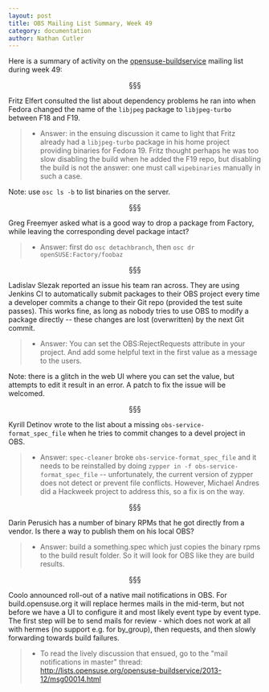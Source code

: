 ```yaml
---
layout: post
title: OBS Mailing List Summary, Week 49
category: documentation
author: Nathan Cutler
---
```


Here is a summary of activity on the
[opensuse-buildservice](http://lists.opensuse.org/opensuse-buildservice/)
mailing list during week 49:

<p align="center">§§§</p>

Fritz Elfert consulted the list about dependency problems he ran into
when Fedora changed the name of the `libjpeg` package to
`libjpeg-turbo` between F18 and F19.
> * Answer: in the ensuing discussion it came to light that Fritz
> already had a `libjpeg-turbo` package in his home project providing
> binaries for Fedora 19. Fritz thought perhaps he was too slow
> disabling the build when he added the F19 repo, but disabling the
> build is not the answer: one must call `wipebinaries` manually in
> such a case.

Note: use `osc ls -b` to list binaries on the server.

<p align="center">§§§</p>

Greg Freemyer asked what is a good way to drop a package from Factory,
while leaving the corresponding devel package intact? 
> * Answer: first do `osc detachbranch`, then `osc dr
> openSUSE:Factory/foobaz`

<p align="center">§§§</p>

Ladislav Slezak reported an issue his team ran across. They are using
Jenkins CI to automatically submit packages to their OBS project every
time a developer commits a change to their Git repo (provided the test
suite passes). This works fine, as long as nobody tries to use OBS to
modify a package directly -- these changes are lost (overwritten) by
the next Git commit.
> * Answer: You can set the OBS:RejectRequests attribute in your
> project. And add some helpful text in the first value as a message
> to the users.

Note: there is a glitch in the web UI where you can set the value, but
attempts to edit it result in an error. A patch to fix the issue will 
be welcomed.

<p align="center">§§§</p>

Kyrill Detinov wrote to the list about a missing
`obs-service-format_spec_file` when he tries to commit changes to a
devel project in OBS.
> * Answer: `spec-cleaner` broke `obs-service-format_spec_file` and it
> needs to be reinstalled by doing `zypper in -f
> obs-service-format_spec_file` -- unfortunately, the current version
> of zypper does not detect or prevent file conflicts. However,
> Michael Andres did a Hackweek project to address this, so a fix is
> on the way.

<p align="center">§§§</p>

Darin Perusich has a number of binary RPMs that he got directly from a
vendor. Is there a way to publish them on his local OBS?
> * Answer: build a something.spec which just copies the binary rpms
> to the build result folder. So it will look for OBS like they are
> build results.

<p align="center">§§§</p>

Coolo announced roll-out of a native mail notifications in OBS. For
build.opensuse.org it will replace hermes mails in the mid-term, but
not before we have a UI to configure it and most likely event type by
event type. The first step will be to send mails for review - which
does not work at all with hermes (no support e.g. for by_group), then
requests, and then slowly forwarding towards build failures. 
> * To read the lively discussion that ensued, go to the "mail notifications in master" thread: <a
> href="http://lists.opensuse.org/opensuse-buildservice/2013-12/msg00014.html">http://lists.opensuse.org/opensuse-buildservice/2013-12/msg00014.html</a>

